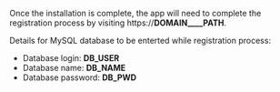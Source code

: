 Once the installation is complete, the app will need to complete the registration process by visiting https://__DOMAIN____PATH__.

Details for MySQL database to be enterted while registration process:

- Database login:    __DB_USER__
- Database name:     __DB_NAME__
- Database password: __DB_PWD__
